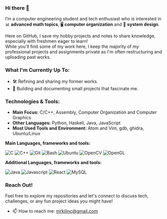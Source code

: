 ### Hi there 👋  
  
I’m a computer engineering student and tech enthusiast who is interested in 📊 **advanced math topics**, 🖥️ **computer organization** and 🤖 **system design**. 
  
Here on GitHub, I save my hobby projects and notes to share knowledge, especially with freshmen eager to learn!    
While you'll find some of my work here, I keep the majority of my professional projects and assignments private as I'm often restructuring and uploading past works.    

### What I'm Currently Up To:  
  
- 🛠️ Refining and sharing my former works.
- 📘 Building and documenting small projects that fascinate me.

### Technologies & Tools:
  
- **Main Focus:** C/C++, Assembly, Computer Organization and Computer Graphics 
- **Other Languages:** Python, Haskell, Java, JavaScript
- **Most Used Tools and Environment:** Atom and Vim, gdb, ghidra, Ubuntu/Linux


**Main Languages, frameworks and tools:**  
<p>
  <img alt="C" src="https://img.shields.io/badge/c-%2300599C.svg?style=for-the-badge&logo=c&logoColor=white" />
  <img alt="C++" src="https://img.shields.io/badge/c++-%2300599C.svg?style=for-the-badge&logo=c%2B%2B&logoColor=white" />
  <img alt="Git" src="https://img.shields.io/badge/git-%23F05033.svg?style=for-the-badge&logo=git&logoColor=white" />
  <img alt="Bash" src="https://img.shields.io/badge/gnu%20bash-4EAA25.svg?style=for-the-badge&logo=gnu-bash&logoColor=white" />
  <img alt="Ubuntu" src="https://img.shields.io/badge/ubuntu-E95420.svg?style=for-the-badge&logo=ubuntu&logoColor=white" />
  <img alt="OpenCV" src="https://img.shields.io/badge/opencv-%23white.svg?style=for-the-badge&logo=opencv&logoColor=white&color=5C3EE8" />  
  <img alt="OpenGL" src="https://img.shields.io/badge/OpenGL-5586A4.svg?style=for-the-badge&logo=opengl&logoColor=white" />
</p>

**Additional Languages, frameworks and tools:** 
<p>
  <img alt="Java" src="https://img.shields.io/badge/java-%23ED8B00.svg?style=for-the-badge&logo=java&logoColor=white" />
  <img alt="Javascript" src="https://img.shields.io/badge/javascript-%23323330.svg?style=for-the-badge&logo=javascript&logoColor=%23F7DF1E" />
  <img alt="React" src="https://img.shields.io/badge/react-%2361DAFB.svg?style=for-the-badge&logo=react&logoColor=white" />
  <img alt="MySQL" src="https://img.shields.io/badge/mysql-4479A1.svg?style=for-the-badge&logo=mysql&logoColor=white" />
  

</p>

### Reach Out!
  
Feel free to explore my repositories and let's connect to discuss tech, challenges, or any fun project ideas you might have!

- 📫 How to reach me: mrkilinc@gmail.com

 

